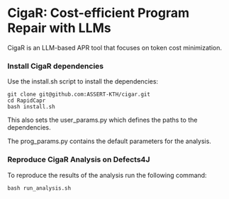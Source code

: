 # CigaR: Cost-efficient Program Repair with LLMs

CigaR is an LLM-based APR tool that focuses on token cost minimization.



### Install CigaR dependencies

Use the install.sh script to install the dependencies:
```
git clone git@github.com:ASSERT-KTH/cigar.git
cd RapidCapr
bash install.sh
```

This also sets the user_params.py which defines the paths to the dependencies.

The prog_params.py contains the default parameters for the analysis.


### Reproduce CigaR Analysis on Defects4J

To reproduce the results of the analysis run the following command:

```
bash run_analysis.sh
```
